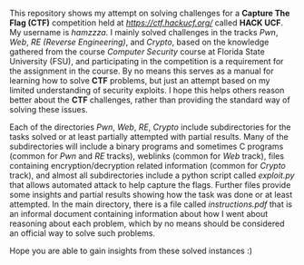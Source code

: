 This repository shows my attempt on solving challenges for a **Capture The Flag (CTF)** competition held at *https://ctf.hackucf.org/* called **HACK UCF**. My username is *hamzzza*. I mainly solved challenges in the tracks *Pwn*, *Web*, *RE (Reverse Engineering)*, and *Crypto*, based on the knowledge gathered from the course *Computer Security* course at Florida State University (FSU), and participating in the competition is a requirement for the assignment in the course. By no means this serves as a manual for learning how to solve **CTF** problems, but just an attempt based on my limited understanding of security exploits. I hope this helps others reason better about the **CTF** challenges, rather than providing the standard way of solving these issues. 

Each of the directories *Pwn*, *Web*, *RE*, *Crypto* include subdirectories for the tasks solved or at least partially attempted with partial results. Many of the subdirectories will include a binary programs and sometimes C programs (common for *Pwn* and *RE* tracks), weblinks (common for *Web* track), files containing encryption/decryption related information (common for *Crypto* track), and almost all subdirectories include a python script called *exploit.py* that allows automated attack to help capture the flags. Further files provide some insights and partial results showing how the task was done or at least attempted. In the main directory, there is a file called *instructions.pdf* that is an informal document containing information about how I went about reasoning about each problem, which by no means should be considered an official way to solve such problems. 

Hope you are able to gain insights from these solved instances :) 
